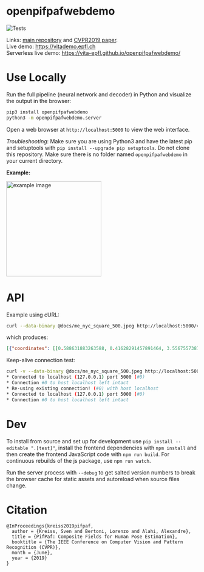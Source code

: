 # openpifpafwebdemo

![Tests](https://github.com/vita-epfl/openpifpafwebdemo/workflows/Tests/badge.svg)

Links:
[main repository](https://github.com/vita-epfl/openpifpaf) and
[CVPR2019 paper](http://openaccess.thecvf.com/content_CVPR_2019/html/Kreiss_PifPaf_Composite_Fields_for_Human_Pose_Estimation_CVPR_2019_paper.html).<br />
Live demo: https://vitademo.epfl.ch<br />
Serverless live demo: https://vita-epfl.github.io/openpifpafwebdemo/


# Use Locally

Run the full pipeline (neural network and decoder) in Python
and visualize the output in the browser:

```sh
pip3 install openpifpafwebdemo
python3 -m openpifpafwebdemo.server
```

Open a web browser at `http://localhost:5000` to view the web interface.

_Troubleshooting_: Make sure you are using Python3 and have the latest pip and setuptools with `pip install --upgrade pip setuptools`. Do not clone this repository. Make sure there is no folder named `openpifpafwebdemo` in your current directory.


__Example:__

<img src="docs/wave3.gif" height=250 alt="example image" />


# API

Example using cURL:

```sh
curl --data-binary @docs/me_nyc_square_500.jpeg http://localhost:5000/v1/human-poses
```

which produces:

```json
[{"coordinates": [[0.588631883263588, 0.41628291457891464, 3.5567557387194797], [0.621234196703881, 0.36160339042544365, 3.524825929280572], [0.546875, 0.375, 3.744302039019678], [0.6724068783223629, 0.44710323959589005, 3.459401266884038], [0.494683139026165, 0.4611567258834839, 3.5954212359489217], [0.78733691573143, 0.8311769068241119, 2.1321910543190827], [0.3859005756676197, 0.8252473473548889, 2.158424186304439], [0.0, 0.0, 0.0], [0.0, 0.0, 0.0], [0.0, 0.0, 0.0], [0.0, 0.0, 0.0], [0.0, 0.0, 0.0], [0.0, 0.0, 0.0], [0.0, 0.0, 0.0], [0.0, 0.0, 0.0], [0.0, 0.0, 0.0], [0.0, 0.0, 0.0]], "score": 0.26909651332876167}]
```

Keep-alive connection test:

```sh
curl -v --data-binary @docs/me_nyc_square_500.jpeg http://localhost:5000/v1/human-poses --next --data-binary @docs/me_nyc_square_500.jpeg http://localhost:5000/v1/human-poses 2>&1 | grep '#0'
* Connected to localhost (127.0.0.1) port 5000 (#0)
* Connection #0 to host localhost left intact
* Re-using existing connection! (#0) with host localhost
* Connected to localhost (127.0.0.1) port 5000 (#0)
* Connection #0 to host localhost left intact
```


# Dev

To install from source and set up for development use
`pip install --editable ".[test]"`, install the frontend dependencies with
`npm install` and then create the frontend JavaScript code with `npm run build`. For continuous rebuilds of the js package, use `npm run watch`.

Run the server process with `--debug` to get salted version numbers to break
the browser cache for static assets and autoreload when source files change.


# Citation

```
@InProceedings{kreiss2019pifpaf,
  author = {Kreiss, Sven and Bertoni, Lorenzo and Alahi, Alexandre},
  title = {PifPaf: Composite Fields for Human Pose Estimation},
  booktitle = {The IEEE Conference on Computer Vision and Pattern Recognition (CVPR)},
  month = {June},
  year = {2019}
}
```
